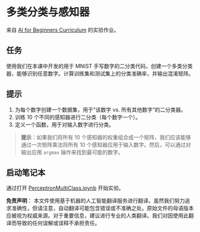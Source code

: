 # 多类分类与感知器

来自 [AI for Beginners Curriculum](https://github.com/microsoft/ai-for-beginners) 的实验作业。

## 任务

使用我们在本课中开发的用于 MNIST 手写数字的二分类代码，创建一个多类分类器，能够识别任意数字。计算训练集和测试集上的分类准确率，并输出混淆矩阵。

## 提示

1. 为每个数字创建一个数据集，用于“该数字 vs. 所有其他数字”的二分类器。
1. 训练 10 个不同的感知器进行二分类（每个数字一个）。
1. 定义一个函数，用于对输入数字进行分类。

> **提示**：如果我们将所有 10 个感知器的权重组合成一个矩阵，我们应该能够通过一次矩阵乘法将所有 10 个感知器应用于输入数字。然后，可以通过对输出应用 `argmax` 操作来找到最可能的数字。

## 启动笔记本

通过打开 [PerceptronMultiClass.ipynb](../../../../../../lessons/3-NeuralNetworks/03-Perceptron/lab/PerceptronMultiClass.ipynb) 开始实验。

**免责声明**：
本文件使用基于机器的人工智能翻译服务进行翻译。虽然我们努力追求准确性，但请注意，自动翻译可能包含错误或不准确之处。原始文件的母语版本应被视为权威来源。对于重要信息，建议进行专业的人类翻译。我们对因使用此翻译而导致的任何误解或误释不承担责任。